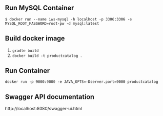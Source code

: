 ## Run MySQL Container
`$ docker run --name iws-mysql -h localhost -p 3306:3306 -e MYSQL_ROOT_PASSWORD=root-pw -d mysql:latest`

## Build docker image
1. `gradle build`
2. `docker build -t productcatalog .`

## Run Container
`docker run -p 9000:9000 -e JAVA_OPTS=-Dserver.port=9000 productcatalog`

## Swagger API documentation
http://localhost:8080/swagger-ui.html
